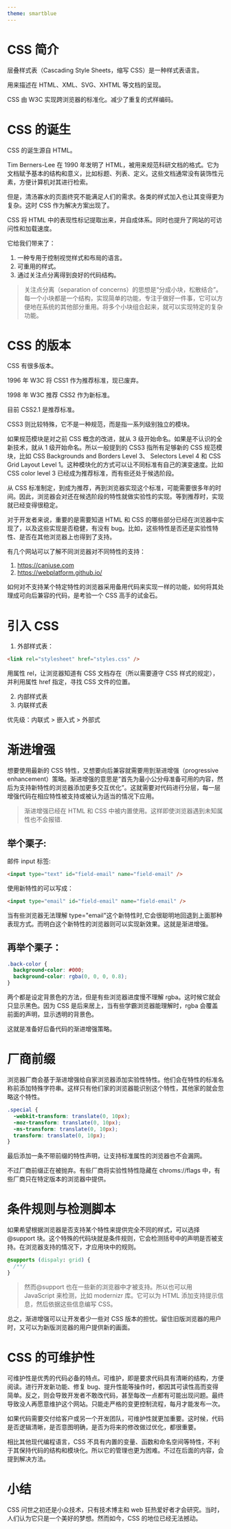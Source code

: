 ```yaml
---
theme: smartblue
---
```


# CSS 简介

层叠样式表（Cascading Style Sheets，缩写 CSS）是一种样式表语言。

用来描述在 HTML、XML、SVG、XHTML 等文档的呈现。

CSS 由 W3C 实现跨浏览器的标准化。减少了重复的式样编码。

# CSS 的诞生

CSS 的诞生源自 HTML。

Tim Berners-Lee 在 1990 年发明了 HTML，被用来规范科研文档的格式。它为文档赋予基本的结构和意义，比如标题、列表、定义。这些文档通常没有装饰性元素，方便计算机对其进行检索。

但是，清汤寡水的页面终究不能满足人们的需求。各类的样式加入也让其变得更为复杂。这时 CSS 作为解决方案出现了。

CSS 将 HTML 中的表现性标记提取出来，并自成体系。同时也提升了网站的可访问性和加载速度。

它给我们带来了：

1. 一种专用于控制视觉样式和布局的语言。
2. 可重用的样式。
3. 通过关注点分离得到良好的代码结构。

> 关注点分离（separation of concerns）的思想是“分成小块，松散结合”。每一个小块都是一个结构，实现简单的功能，专注于做好一件事，它可以方便地在系统的其他部分重用。将多个小块组合起来，就可以实现特定的复杂功能。

# CSS 的版本

CSS 有很多版本。

1996 年 W3C 将 CSS1 作为推荐标准，现已废弃。

1998 年 W3C 推荐 CSS2 作为新标准。

目前 CSS2.1 是推荐标准。

CSS3 则比较特殊，它不是一种规范，而是指一系列级别独立的模块。

如果规范模块是对之前 CSS 概念的改进，就从 3 级开始命名。如果是不认识的全新技术，就从 1 级开始命名。所以一般提到的 CSS3 指所有足够新的 CSS 规范模块，比如 CSS Backgrounds and Borders Level 3、 Selectors Level 4 和 CSS Grid Layout Level 1。这种模块化的方式可以让不同标准有自己的演变速度。比如 CSS color level 3 已经成为推荐标准，而有些还处于候选阶段。

从 CSS 标准制定，到成为推荐，再到浏览器实现这个标准，可能需要很多年的时间。因此，浏览器会对还在候选阶段的特性就做实验性的实现。等到推荐时，实现就已经变得很稳定。

对于开发者来说，重要的是需要知道 HTML 和 CSS 的哪些部分已经在浏览器中实现了，以及这些实现是否稳健，有没有 bug。比如，这些特性是否还是实验性特性、是否在其他浏览器上也得到了支持。

有几个网站可以了解不同浏览器对不同特性的支持：

1. https://caniuse.com
2. https://webplatform.github.io/

如何对不支持某个特定特性的浏览器采用备用代码来实现一样的功能，如何将其处理成可向后兼容的代码，是考验一个 CSS 高手的试金石。

# 引入 CSS

1. 外部样式表：

```html
<link rel="stylesheet" href="styles.css" />
```

用属性 rel，让浏览器知道有 CSS 文档存在（所以需要遵守 CSS 样式的规定），并利用属性 href 指定，寻找 CSS 文件的位置。

2. 内部样式表
3. 内联样式表

优先级：内联式 > 嵌入式 > 外部式

# 渐进增强

想要使用最新的 CSS 特性，又想要向后兼容就需要用到渐进增强（progressive enhancement）策略。渐进增强的意思是“首先为最小公分母准备可用的内容，然后为支持新特性的浏览器添加更多交互优化”。这就需要对代码进行分层，每一层增强代码在相应特性被支持或被认为适当的情况下应用。

> 渐进增强已经在 HTML 和 CSS 中被内置使用。这样即使浏览器遇到未知属性也不会报错.

## 举个栗子:

邮件 input 标签:

```html
<input type="text" id="field-email" name="field-email" />
```

使用新特性的可以写成：

```html
<input type="email" id="field-email" name="field-email" />
```

当有些浏览器无法理解 type="email"这个新特性时,它会很聪明地回退到上面那种表现方式。而明白这个新特性的浏览器则可以实现新效果。这就是渐进增强。

## 再举个栗子：

```css
.back-color {
  background-color: #000;
  background-color: rgba(0, 0, 0, 0.8);
}
```

两个都是设定背景色的方法，但是有些浏览器进度慢不理解 rgba。这时候它就会只显示黑色。因为 CSS 是后来居上，当有些学霸浏览器能理解时，rgba 会覆盖前面的声明，显示透明的背景色。

这就是准备好后备代码的渐进增强策略。

# 厂商前缀

浏览器厂商会基于渐进增强给自家浏览器添加实验性特性。他们会在特性的标准名称前添加特殊字符串。这样只有他们家的浏览器能识别这个特性，其他家的就会忽略这个特性。

```css
.special {
  -webkit-transform: translate(0, 10px);
  -moz-transform: translate(0, 10px);
  -ms-transform: translate(0, 10px);
  transform: translate(0, 10px);
}
```

最后添加一条不带前缀的特性声明，让支持标准属性的浏览器也不会漏网。

不过厂商前缀正在被抛弃。有些厂商将实验性特性隐藏在 chroms://flags 中，有些厂商只在特定版本的浏览器中提供。

# 条件规则与检测脚本

如果希望根据浏览器是否支持某个特性来提供完全不同的样式，可以选择@support 块。这个特殊的代码块就是条件规则，它会检测括号中的声明是否被支持。在浏览器支持的情况下，才应用块中的规则。

```css
@supports (dispaly: grid) {
  /**/
}
```

> 然而@support 也在一些新的浏览器中才被支持。所以也可以用 JavaScript 来检测，比如 modernizr 库。它可以为 HTML 添加支持提示信息，然后依据这些信息编写 CSS。

总之，渐进增强可以让开发者少一些对 CSS 版本的担忧。留住旧版浏览器的用户时，又可以为新版浏览器的用户提供新的画面。

# CSS 的可维护性

可维护性是优秀的代码必备的特点。可维护，即是要求代码具有清晰的结构，方便阅读。进行开发新功能、修复 bug、提升性能等操作时，都因其可读性高而变得简单。反之，则会导致开发者不敢改代码，甚至每改一点都有可能出现问题。最终导致没人再愿意维护这个网站。只能走严格的变更控制流程，每月才能发布一次。

如果代码需要交付给客户或另一个开发团队，可维护性就更加重要。这时候，代码是否逻辑清晰，是否意图明确，是否为将来的修改做过优化，都很重要。

相比其他现代编程语言，CSS 不具有内置的变量、函数和命名空间等特性，不利于其保持代码的结构和模块化。所以它的管理也更为困难。不过在后面的内容，会提到解决方法。

# 小结

CSS 问世之初还是小众技术，只有技术博主和 web 狂热爱好者才会研究。当时，人们认为它只是一个美好的梦想。然而如今，CSS 的地位已经无法撼动。

